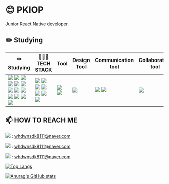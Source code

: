 <h1>😊 PKIOP</h1>
Junior React Native developer.

<h2>✏️ Studying</h2>

| ✏️ Studying | 🧑🏻‍💻 TECH STACK | Tool | Design Tool | Communication tool | Collaboration tool |
| ------------- | ------------- | ------------- | ------------- | ------------- | ------------- |
| <img src="https://img.shields.io/badge/C-A8B9CC?style=flat-square&logo=C&logoColor=white"/> <img src="https://img.shields.io/badge/C++-00599C?style=flat-square&logo=C++&logoColor=white"/> <img src="https://img.shields.io/badge/Java-007396?style=flat-square&logo=Java&logoColor=white"/> <img src="https://img.shields.io/badge/Python-3776AB?style=flat-square&logo=Python&logoColor=white"/> <img src="https://img.shields.io/badge/Arduino-00979D?style=flat-square&logo=Arduino&logoColor=white"/> <img src="https://img.shields.io/badge/Android-3DDC84?style=flat-square&logo=Android&logoColor=white"/> <img src="https://img.shields.io/badge/Kotlin-7F52FF?style=flat-square&logo=Kotlin&logoColor=white"/> <img src="https://img.shields.io/badge/HTML5-E34F26?style=flat-square&logo=HTML5&logoColor=white"/> <img src="https://img.shields.io/badge/CSS3-1572B6?style=flat-square&logo=CSS3&logoColor=white"/> <img src="https://img.shields.io/badge/JavaScript-F7DF1E?style=flat-square&logo=JavaScript&logoColor=white"/> <img src="https://img.shields.io/badge/React-61DAFB?style=flat-square&logo=React&logoColor=white"/> <img src="https://img.shields.io/badge/Redux-764ABC?style=flat-square&logo=Redux&logoColor=white"/> <img src="https://img.shields.io/badge/Firebase-FFCA28?style=flat-square&logo=Firebase&logoColor=white"/>|<img src="https://img.shields.io/badge/HTML5-E34F26?style=flat-square&logo=HTML5&logoColor=white"/> <img src="https://img.shields.io/badge/CSS3-1572B6?style=flat-square&logo=CSS3&logoColor=white"/> <img src="https://img.shields.io/badge/JavaScript-F7DF1E?style=flat-square&logo=JavaScript&logoColor=white"/> <img src="https://img.shields.io/badge/React-61DAFB?style=flat-square&logo=React&logoColor=white"/> <img src="https://img.shields.io/badge/Redux-764ABC?style=flat-square&logo=Redux&logoColor=white"/> <img src="https://img.shields.io/badge/Node.js-339933?style=flat-square&logo=Node.js&logoColor=white"/> <img src="https://img.shields.io/badge/Firebase-FFCA28?style=flat-square&logo=Firebase&logoColor=white"/>| <img src="https://img.shields.io/badge/Visual Studio Code-007ACC?style=flat-square&logo=Visual Studio Code&logoColor=white"/> <img src="https://img.shields.io/badge/Git-F05032?style=flat-square&logo=Git&logoColor=white"/>| <img src="https://img.shields.io/badge/Figma-F24E1E?style=flat-square&logo=Figma&logoColor=white"/>| <img src="https://img.shields.io/badge/Slack-4A154B?style=flat-square&logo=Slack&logoColor=white"/> <img src="https://img.shields.io/badge/Discord-5865F2?style=flat-square&logo=Discord&logoColor=white"/>| <img src="https://img.shields.io/badge/Notion-000000?style=flat-square&logo=Notion&logoColor=white"/> |

<h2>📫 HOW TO REACH ME</h2>

<img src="https://img.shields.io/badge/Naver-03C75A?style=flat-square&logo=Naver&logoColor=white"/> : whdwnsdk8111@naver.com

<img src="https://img.shields.io/badge/Facebook-1877F2?style=flat-square&logo=Facebook&logoColor=white"/> : [whdwnsdk8111@naver.com](https://www.facebook.com/profile.php?id=100008341442712)

<img src="https://img.shields.io/badge/Instagram-E4405F?style=flat-square&logo=Instagram&logoColor=white"/> : [whdwnsdk8111@naver.com](https://www.instagram.com/jong._.joon/?hl=ko)


[![Top Langs](https://github-readme-stats.vercel.app/api/top-langs/?username=ParkJongJoon7128)](https://github.com/ParkJongJoon7128/github-readme-stats)


[![Anurag's GitHub stats](https://github-readme-stats.vercel.app/api?username=ParkJongJoon7128)](https://github.com/ParkJongJoon7128/github-readme-stats)
